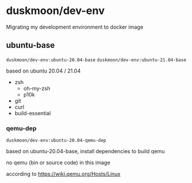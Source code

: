 # duskmoon/dev-env

Migrating my development environment to docker image

## ubuntu-base

`duskmoon/dev-env:ubuntu-20.04-base` `duskmoon/dev-env:ubuntu-21.04-base`

based on ubuntu 20.04 / 21.04

- zsh
  - oh-my-zsh
  - p10k
- git
- curl
- build-essential

### qemu-dep

`duskmoon/dev-env:ubuntu-20.04-qemu-dep`

based on ubuntu-20.04-base, install dependencies to build qemu

no qemu (bin or source code) in this image

according to https://wiki.qemu.org/Hosts/Linux
